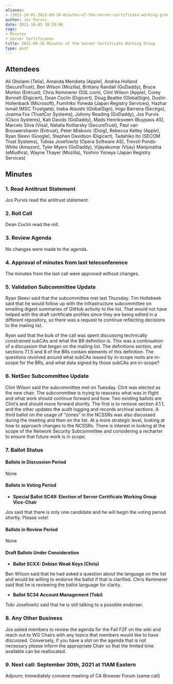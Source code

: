 ```yaml
---
aliases:
- /2021-10-01-2021-09-16-minutes-of-the-server-certificate-working-group/
author: Jos Purvis
date: 2021-10-01 18:20:08
tags:
- Minutes
- Server Certificates
title: 2021-09-16 Minutes of the Server Certificate Working Group
type: post
---
```


## Attendees 

Ali Gholami (Telia), Amanda Mendieta (Apple), Andrea Holland (SecureTrust), Ben Wilson (Mozilla), Brittany Randall (GoDaddy), Bruce Morton (Entrust), Chris Kemmerer (SSL.com), Clint Wilson (Apple), Corey Bonnell (Digicert), Dean Coclin (Digicert), Doug Beattie (GlobalSign), Dustin Hollenback (Microsoft), Fumihiko Yoneda (Japan Registry Services), Hazhar Ismail (MSC Trustgate), Inaba Atsushi (GlobalSign), Inigo Barreira (Sectigo), Joanna Fox (TrustCor Systems), Johnny Reading (GoDaddy), Jos Purvis (Cisco Systems), Kati Davids (GoDaddy), Mads Henriksveen (Buypass AS), Marcelo Silva (Visa), Natalia Kotliarsky (SecureTrust), Paul van Brouwershaven (Entrust), Peter Miskovic (Disig), Rebecca Kelley (Apple), Ryan Sleevi (Google), Stephen Davidson (Digicert), Tadahiko Ito (SECOM Trust Systems), Tobias Josefowitz (Opera Software AS), Trevoli Ponds-White (Amazon), Tyler Myers (GoDaddy), Vijayakumar (Vijay) Manjunatha (eMudhra), Wayne Thayer (Mozilla), Yoshiro Yoneya (Japan Registry Services)

## Minutes 

### 1. Read Antitrust Statement 

Jos Purvis read the antitrust statement.

### 2. Roll Call 

Dean Coclin read the roll.

### 3. Review Agenda 

No changes were made to the agenda.

### 4. Approval of minutes from last teleconference 

The minutes from the last call were approved without changes.

### 5. Validation Subcommittee Update 

Ryan Sleevi said that the subcommittee met last Thursday. Tim Hollebeek said that he would follow up with the Infrastructure subcommittee on emailing digest summaries of GitHub activity to the list. That would not have helped with the draft certificate profiles since they are being edited in a different repository, so there was a request to continue reflecting decisions to the mailing list.

Ryan said that the bulk of the call was spent discussing technically constrained subCAs and what the BR definition is. This was a continuation of a discussion that began on the mailing list. The definitions section, and sections 7.1.5 and 8 of the BRs contain elements of this definition. The questions revolved around what subCAs issued by in-scope roots are in-scope for the BRs, and what data signed by those subCAs are in-scope?

### 6. NetSec Subcommittee Update 

Clint Wilson said the subcommittee met on Tuesday. Clint was elected as the new chair. The subcommittee is trying to reassess what was in flight and what work should continue forward and how. Two existing ballots are Clint’s and should move forward shortly. The first is to remove section 4.1.1, and the other updates the audit logging and records archival sections. A third ballot on the usage of “zones” in the NCSSRs was also discussed during the meeting and then on the list. At a more strategic level, looking at how to approach changes to the NCSSRs. There is interest in looking at the scope of the Network Security Subcommittee and considering a recharter to ensure that future work is in scope.

### 7. Ballot Status 

#### Ballots in Discussion Period 

None

#### Ballots in Voting Period 

- **Special Ballot SC49: Election of Server Certificate Working Group Vice-Chair**

Jos said that there is only one candidate and he will begin the voting period shortly. Please vote!

#### Ballots in Review Period 

None

#### Draft Ballots Under Consideration 

- **Ballot SCXX: Debian Weak Keys (Chris)**

Ben Wilson said that he had asked a question about the language on the list and would be willing to endorse the ballot if that is clarified. Chris Kemmerer said that he is reviewing the ballot language for clarity.

- **Ballot SC34 Account Management (Tobi)**

Tobi Josefowitz said that he is still talking to a possible endorser.

### 8. Any Other Business 

Jos asked members to review the agenda for the Fall F2F on the wiki and reach out to WG Chairs with any topics that members would like to have discussed. Conversely, if you have a slot on the agenda that is not necessary please inform the appropriate Chair so that the limited time available can be reallocated.

### 9. Next call: September 30th, 2021 at 11AM Eastern 

Adjourn; Immediately convene meeting of CA Browser Forum (same call)